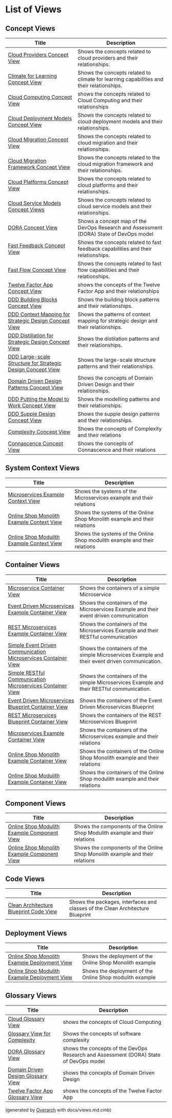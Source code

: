 # List of Views

## Concept Views
| Title | Description |
|---|---|
| [Cloud Providers Concept View](./software-development/cloud/provider/concept-view.md) | Shows the concepts related to cloud providers and their relationships. |
| [Climate for Learning Concept View](./software-development/dora/capability/climate-for-learning/concept-view.md) | Shows the concepts related to climate for learning capabilities and their relationships. |
| [Cloud Computing Concept View](./software-development/cloud/concept-view.md) | shows the concepts related to Cloud Computing and their relationships |
| [Cloud Deployment Models Concept View](./software-development/cloud/deployment-model/concept-view.md) | Shows the concepts related to cloud deployment models and their relationships. |
| [Cloud Migration Concept View](./software-development/cloud/migration/concept-view.md) | Shows the concepts related to cloud migration and their relationships. |
| [Cloud Migration Framework Concept View](./software-development/cloud/framework/cmf/concept-view.md) | Shows the concepts related to the cloud migration framework and their relationships. |
| [Cloud Platforms Concept View](./software-development/cloud/platform/concept-view.md) | Shows the concepts related to cloud platforms and their relationships. |
| [Cloud Service Models Concept Views](./software-development/cloud/service-model/concept-view.md) | Shows the concepts related to cloud service models and their relationships. |
| [DORA Concept View](./software-development/dora/concept-view.md) | Shows a concept map of the DevOps Research and Assessment (DORA) State of DevOps model |
| [Fast Feedback Concept View](./software-development/dora/capability/fast-feedback/concept-view.md) | Shows the concepts related to fast feedback capabilities and their relationships. |
| [Fast Flow Concept View](./software-development/dora/capability/fast-flow/concept-view.md) | Shows the concepts related to fast flow capabilities and their relationships. |
| [Twelve Factor App Concept View](./software-development/twelve-factor-app/concept-view.md) | shows the concepts of the Twelve Factor App and their relationships |
| [DDD Building Blocks Concept View](./software-development/domain-driven-design/building-blocks/concept-view.md) | Shows the building block patterns and their relationships. |
| [DDD Context Mapping for Strategic Design Concept View](./software-development/domain-driven-design/context-mapping/concept-view.md) | Shows the patterns of context mapping for strategic design and their relationships. |
| [DDD Distillation for Strategic Design Concept View](./software-development/domain-driven-design/distillation/concept-view.md) | Shows the distilation patterns and their relationships. |
| [DDD Large-scale Structure for Strategic Design Concept View](./software-development/domain-driven-design/large-scale-structure/concept-view.md) | Shows the large-scale structure patterns and their relationships. |
| [Domain Driven Design Patterns Concept View](./software-development/domain-driven-design/concept-view.md) | Shows the concepts of Domain Driven Design and their relationships. |
| [DDD Putting the Model to Work Concept View](./software-development/domain-driven-design/modelling/concept-view.md) | Shows the modelling patterns and their relationships. |
| [DDD Supple Design Concept View](./software-development/domain-driven-design/supple-design/concept-view.md) | Shows the supple design patterns and their relationships. |
| [Complexity Concept View](./software-development/complexity/concept-view.md) | Shows the concepts of Complexity and their relations |
| [Connascence Concept View](./software-development/complexity/connascence/concept-view.md) | Shows the concepts of Connascence and their relations |
## System Context Views
| Title | Description |
|---|---|
| [Microservices Example Context View](./software-development/architecture/example/microservices/context-view.md) | Shows the systems of the Microservices example and their relations |
| [Online Shop Monolith Example Context View](./software-development/architecture/example/monolith/context-view.md) | Shows the systems of the Online Shop Monolith example and their relations |
| [Online Shop Modulith Example Context View](./software-development/architecture/example/modulith/context-view.md) | Shows the systems of the Online Shop modulith example and their relations |
## Container Views
| Title | Description |
|---|---|
| [Microservice Container View](./software-development/architecture/example/microservices/microservice-container-view.md) | Shows the containers of a simple Microservice |
| [Event Driven Microservices Example Container View](./software-development/architecture/example/microservices/event-driven-container-view.md) | Shows the containers of the Microservices Example and their event driven communication |
| [REST Microservices Example Container View](./software-development/architecture/example/microservices/rest-container-view.md) | Shows the containers of the Microservices Example and their RESTful communication |
| [Simple Event Driven Communication Microservices Container View](./software-development/architecture/example/microservices/simple-eventdriven-container-view.md) | Shows the containers of the simple Microservices Example and their event driven communication. |
| [Simple RESTful Communication Microservices Container View](./software-development/architecture/example/microservices/simple-restful-container-view.md) | Shows the containers of the simple Microservices Example and their RESTful communication. |
| [Event Driven Microservices Blueprint Container View](./software-development/architecture/blueprint/microservices/event-driven/container-view.md) | Shows the containers of the Event Driven Microservices Blueprint |
| [REST Microservices Blueprint Container View](./software-development/architecture/blueprint/microservices/rest/container-view.md) | Shows the containers of the REST Microservices Blueprint |
| [Microservices Example Container View](./software-development/architecture/example/microservices/container-view.md) | Shows the containers of the Microservices example and their relations |
| [Online Shop Monolith Example Container View](./software-development/architecture/example/monolith/container-view.md) | Shows the containers of the Online Shop Monolith example and their relations |
| [Online Shop Modulith Example Container View](./software-development/architecture/example/modulith/container-view.md) | Shows the containers of the Online Shop modulith example and their relations |
## Component Views
| Title | Description |
|---|---|
| [Online Shop Modulith Example Component View](./software-development/architecture/example/modulith/component-view.md) | Shows the components of the Online Shop Modulith example and their relations |
| [Online Shop Monolith Example Component View](./software-development/architecture/example/monolith/component-view.md) | Shows the components of the Online Shop Monolith example and their relations |
## Code Views
| Title | Description |
|---|---|
| [Clean Architecture Blueprint Code View](./software-development/architecture/blueprint/clean-architecture/code-view.md) | Shows the packages, interfaces and classes of the Clean Architecture Blueprint |
## Deployment Views
| Title | Description |
|---|---|
| [Online Shop Monolith Example Deployment View](./software-development/architecture/example/monolith/deployment-view.md) | Shows the deployment of the Online Shop Monolith example |
| [Online Shop Modulith Example Deployment View](./software-development/architecture/example/modulith/deployment-view.md) | Shows the deployment of the Online Shop modulith example |
## Glossary Views
| Title | Description |
|---|---|
| [Cloud Glossary View](./software-development/cloud/glossary-view.md) | shows the concepts of Cloud Computing |
| [Glossary View for Complexity](./software-development/complexity/glossary-view.md) | Shows the concepts of software complexity |
| [DORA Glossary View](./software-development/dora/glossary-view.md) | shows the concepts of the DevOps Research and Assessment (DORA) State of DevOps model |
| [Domain Driven Design Glossary View](./software-development/domain-driven-design/glossary-view.md) | shows the concepts of Domain Driven Design |
| [Twelve Factor App Glossary View](./software-development/twelve-factor-app/glossary-view.md) | shows the concepts of the Twelve Factor App |


(generated by [Overarch](https://github.com/soulspace-org/overarch) with docs/views.md.cmb)
